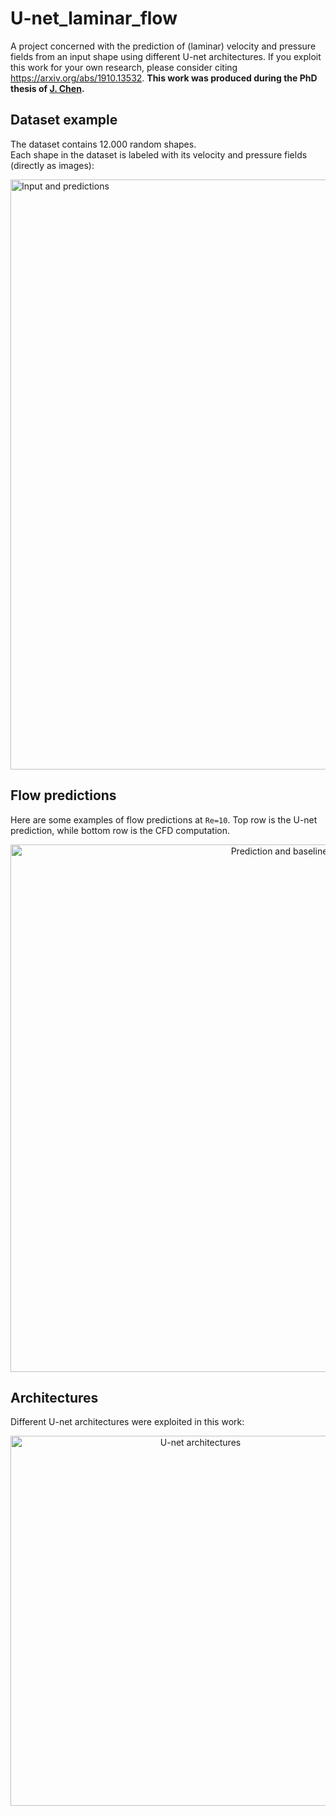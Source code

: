 # U-net_laminar_flow

A project concerned with the prediction of (laminar) velocity and pressure fields from an input shape using different U-net architectures. If you exploit this work for your own research, please consider citing https://arxiv.org/abs/1910.13532. **This work was produced during the PhD thesis of <a href="https://github.com/junfeng-chen">J. Chen</a>.**

## Dataset example

The dataset contains 12.000 random shapes.  
Each shape in the dataset is labeled with its velocity and pressure fields (directly as images):

<img width="944" alt="Input and predictions" src="https://user-images.githubusercontent.com/44053700/64676014-dec10f80-d474-11e9-970b-ceaf83bcef5b.png">

## Flow predictions

Here are some examples of flow predictions at ```Re=10```. Top row is the U-net prediction, while bottom row is the CFD computation.

<p align="center">
  <img width="844" alt="Prediction and baseline" src="https://user-images.githubusercontent.com/44053700/64676087-0912cd00-d475-11e9-8d50-2b3ffa012950.png">
</p>

## Architectures

Different U-net architectures were exploited in this work:

<p align="center">
  <img width="592" alt="U-net architectures" src="https://user-images.githubusercontent.com/44053700/64676009-d9fc5b80-d474-11e9-9cd4-89aa075af3c6.png">
</p>
